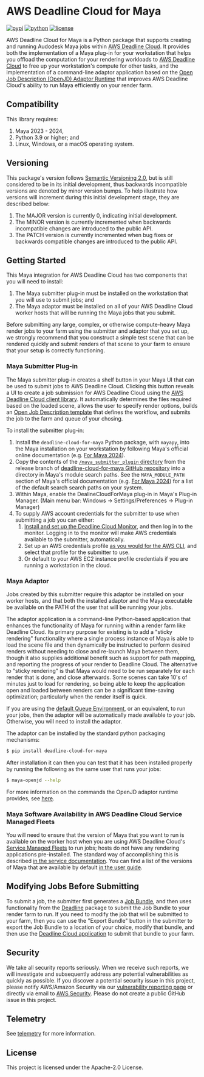 # AWS Deadline Cloud for Maya

[![pypi](https://img.shields.io/pypi/v/deadline-cloud-for-maya.svg?style=flat)](https://pypi.python.org/pypi/deadline-cloud-for-maya)
[![python](https://img.shields.io/pypi/pyversions/deadline-cloud-for-maya.svg?style=flat)](https://pypi.python.org/pypi/deadline-cloud-for-maya)
[![license](https://img.shields.io/pypi/l/deadline-cloud-for-maya.svg?style=flat)](https://github.com/aws-deadline/deadline-cloud-for-maya/blob/mainline/LICENSE)

AWS Deadline Cloud for Maya is a Python package that supports creating and running Audodesk Maya jobs within [AWS Deadline Cloud](deadline-cloud).
It provides both the implementation of a Maya plug-in for your workstation that helps you offload the computation for your rendering workloads
to [AWS Deadline Cloud](deadline-cloud) to free up your workstation's compute for other tasks, and the implementation of a command-line
adaptor application based on the [Open Job Description (OpenJD) Adaptor Runtime][openjd-adaptor-runtime] that improves AWS Deadline Cloud's
ability to run Maya efficiently on your render farm.

[deadline-cloud]: https://docs.aws.amazon.com/deadline-cloud/latest/userguide/what-is-deadline-cloud.html
[deadline-cloud-client]: https://github.com/aws-deadline/deadline-cloud
[openjd]: https://github.com/OpenJobDescription/openjd-specifications/wiki
[openjd-adaptor-runtime]: https://github.com/OpenJobDescription/openjd-adaptor-runtime-for-python
[openjd-adaptor-runtime-lifecycle]: https://github.com/OpenJobDescription/openjd-adaptor-runtime-for-python/blob/release/README.md#adaptor-lifecycle
[service-managed-fleets]: https://docs.aws.amazon.com/deadline-cloud/latest/userguide/smf-manage.html
[default-queue-environment]: https://docs.aws.amazon.com/deadline-cloud/latest/userguide/create-queue-environment.html#conda-queue-environment

## Compatibility

This library requires:

1. Maya 2023 - 2024,
1. Python 3.9 or higher; and
1. Linux, Windows, or a macOS operating system.

## Versioning

This package's version follows [Semantic Versioning 2.0](https://semver.org/), but is still considered to be in its 
initial development, thus backwards incompatible versions are denoted by minor version bumps. To help illustrate how
versions will increment during this initial development stage, they are described below:

1. The MAJOR version is currently 0, indicating initial development. 
2. The MINOR version is currently incremented when backwards incompatible changes are introduced to the public API. 
3. The PATCH version is currently incremented when bug fixes or backwards compatible changes are introduced to the public API. 

## Getting Started

This Maya integration for AWS Deadline Cloud has two components that you will need to install:

1. The Maya submitter plug-in must be installed on the workstation that you will use to submit jobs; and
2. The Maya adaptor must be installed on all of your AWS Deadline Cloud worker hosts that will be running the Maya jobs that you submit.

Before submitting any large, complex, or otherwise compute-heavy Maya render jobs to your farm using the submitter and adaptor that you
set up, we strongly recommend that you construct a simple test scene that can be rendered quickly and submit renders of that
scene to your farm to ensure that your setup is correctly functioning.

### Maya Submitter Plug-in

The Maya submitter plug-in creates a shelf button in your Maya UI that can be used to submit jobs to AWS Deadline Cloud. Clicking this button
reveals a UI to create a job submission for AWS Deadline Cloud using the [AWS Deadline Cloud client library][deadline-cloud-client].
It automatically determines the files required based on the loaded scene, allows the user to specify render options, builds an
[Open Job Description template][openjd] that defines the workflow, and submits the job to the farm and queue of your chosing.

To install the submitter plug-in:

1. Install the `deadline-cloud-for-maya` Python package, with `mayapy`, into the Maya installation on your workstation by following 
   Maya's official online documentation (e.g. [For Maya 2024](maya-2024-mayapy)).
2. Copy the contents of the 
   [`/maya_submitter_plugin` directory](https://github.com/aws-deadline/deadline-cloud-for-maya/tree/release/maya_submitter_plugin)
   from the release branch of [deadline-cloud-for-maya GitHub repository](https://github.com/aws-deadline/deadline-cloud-for-maya) into
   a directory in Maya's module search paths. See the `MAYA_MODULE_PATH` section of Maya's official documentation 
   (e.g. [For Maya 2024](maya-2024-module-path)) for a list of the default search search paths on your system.
3. Within Maya, enable the DealineCloudForMaya plug-in in Maya's Plug-in Manager.
   (Main menu bar: Windows -> Settings/Preferences -> Plug-in Manager)
4. To supply AWS account credentials for the submitter to use when submitting a job you can either:
    1. [Install and set up the Deadline Cloud Monitor](deadline-cloud-monitor-setup), and then log in to the monitor. Logging in
       to the monitor will make AWS credentials available to the submitter, automatically.
    2. Set up an AWS credentials profile [as you would for the AWS CLI](aws-cli-credentials), and select that profile for the submitter
       to use.
    3. Or default to your AWS EC2 instance profile credentials if you are running a workstation in the cloud.

[maya-2024-mayapy]: https://help.autodesk.com/view/MAYAUL/2024/ENU/?guid=GUID-72A245EC-CDB4-46AB-BEE0-4BBBF9791627
[maya-2024-module-path]: https://help.autodesk.com/view/MAYAUL/2024/ENU/?guid=GUID-228CCA33-4AFE-4380-8C3D-18D23F7EAC72
[deadline-cloud-monitor-setup]: https://docs.aws.amazon.com/deadline-cloud/latest/userguide/submitter.html#install-deadline-cloud-monitor
[aws-cli-credentials]: https://docs.aws.amazon.com/cli/v1/userguide/cli-chap-authentication.html

### Maya Adaptor

Jobs created by this submitter require this adaptor be installed on your worker hosts, and that both the installed adaptor
and the Maya executable be available on the PATH of the user that will be running your jobs.

The adaptor application is a command-line Python-based application that enhances the functionality of Maya for running
within a render farm like Deadline Cloud. Its primary purpose for existing is to add a "sticky rendering" functionality
where a single process instance of Maya is able to load the scene file and then dynamically be instructed to perform
desired renders without needing to close and re-launch Maya between them, though it also supplies additional benefit
such as support for path mapping, and reporting the progress of your render to Deadline Cloud. The alternative 
to "sticky rendering" is that Maya would need to be run separately for each render that is done, and close afterwards.
Some scenes can take 10's of minutes just to load for rendering, so being able to keep the application open and loaded between
renders can be a significant time-saving optimization; particularly when the render itself is quick.

If you are using the [default Queue Environment](default-queue-environment), or an equivalent, to run your jobs, then the adaptor will be
automatically made available to your job. Otherwise, you will need to install the adaptor.

The adaptor can be installed by the standard python packaging mechanisms:
```sh
$ pip install deadline-cloud-for-maya
```

After installation it can then you can test that it has been installed properly by running the following as the same
user that runs your jobs:
```sh
$ maya-openjd --help
```

For more information on the commands the OpenJD adaptor runtime provides, see [here][openjd-adaptor-runtime-lifecycle].

### Maya Software Availability in AWS Deadline Cloud Service Managed Fleets

You will need to ensure that the version of Maya that you want to run is available on the worker host when you are using
AWS Deadline Cloud's [Service Managed Fleets](service-managed-fleets) to run jobs;
hosts do not have any rendering applications pre-installed. The standard way of accomplishing this is described
[in the service documentation](https://docs.aws.amazon.com/deadline-cloud/latest/developerguide/provide-applications.html).
You can find a list of the versions of Maya that are available by default 
[in the user guide](https://docs.aws.amazon.com/deadline-cloud/latest/userguide/create-queue-environment.html#conda-queue-environment).

## Modifying Jobs Before Submitting

To submit a job, the submitter first generates a [Job Bundle](job-bundle), and then uses functionality from the
[Deadline](deadline-cloud-client) package to submit the Job Bundle to your render farm to run. If you need to modify
the job that will be submitted to your farm, then you can use the "Export Bundle" button in the submitter to export the
Job Bundle to a location of your choice, modify that bundle, and then use the [Deadline Cloud application](deadline-cloud-client)
to submit that bundle to your farm.

[job-bundle]: https://docs.aws.amazon.com/deadline-cloud/latest/developerguide/build-job-bundle.html

## Security

We take all security reports seriously. When we receive such reports, we will 
investigate and subsequently address any potential vulnerabilities as quickly 
as possible. If you discover a potential security issue in this project, please 
notify AWS/Amazon Security via our [vulnerability reporting page](http://aws.amazon.com/security/vulnerability-reporting/)
or directly via email to [AWS Security](aws-security@amazon.com). Please do not 
create a public GitHub issue in this project.

## Telemetry

See [telemetry](https://github.com/aws-deadline/deadline-cloud-for-maya/blob/release/docs/telemetry.md) for more information.

## License

This project is licensed under the Apache-2.0 License.
